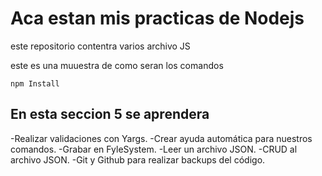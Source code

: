 # Aca estan mis practicas de Nodejs

este repositorio contentra varios archivo JS

este es una muuestra de como seran los comandos
```
npm Install

```

## En esta seccion 5 se aprendera
-Realizar validaciones con Yargs.
-Crear ayuda automática para nuestros comandos.
-Grabar en FyleSystem.
-Leer un archivo JSON.
-CRUD al archivo JSON.
-Git y Github para realizar backups del código.